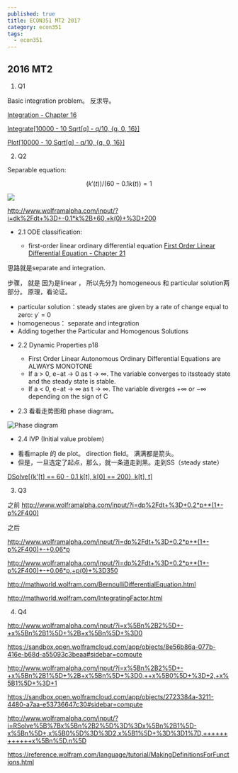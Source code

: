 ```yaml
---
published: true
title: ECON351 MT2 2017
category: econ351
tags:
  - econ351
---
```

## 2016 MT2


1. Q1 

Basic integration problem。 反求导。

[Integration - Chapter 16 ](http://web.uvic.ca/~rondeau/econ351/protected/ch16slides.pdf)

[Integrate[10000 - 10 Sqrt[q] - q/10, {q, 0, 16}]](http://www.wolframalpha.com/input/?i=integrate(+10000+-+10*q%5E0.5+-+q%2F10,+0,+16))

[Plot[10000 - 10 Sqrt[q] - q/10, {q, 0, 16}]](https://sandbox.open.wolframcloud.com/app/objects/7972818e-79ce-4296-8b16-e17cd7295746#sidebar=compute)

2. Q2


Separable equation:

$$(k'(t))/(60 - 0.1 k(t)) = 1$$

![](http://www4b.wolframalpha.com/Calculate/MSP/MSP11811df4ic78dh15gf5700003b9dd11044f1fh1d?MSPStoreType=image/gif&s=38)

http://www.wolframalpha.com/input/?i=dk%2Fdt+%3D+-0.1*k%2B+60,+k(0)+%3D+200

 * 2.1 ODE classification:

   - first-order linear ordinary differential equation
   [First Order Linear Differential Equation - Chapter 21 ](http://web.uvic.ca/~rondeau/econ351/protected/ch21slides.pdf)
   
思路就是separate and integration.

步骤， 就是 因为是linear ， 所以先分为  homogeneous 和 particular solution两部分。
原理，看论证。 

  - particular solution：steady states are given by a rate of change equal to zero: y˙ = 0
  - homogeneous： separate and integration
  - Adding together the Particular and Homogenous Solutions
  
  
  * 2.2 Dynamic Properties p18
	- First Order Linear Autonomous Ordinary Differential Equations are ALWAYS MONOTONE
    - If a > 0, e−at → 0 as t → ∞. The variable converges to itssteady state and the steady state is stable.
    - If a < 0, e−at → ∞ as t → ∞. The variable diverges +∞ or −∞ depending on the sign of C

 * 2.3 看看走势图和 phase diagram。


![Phase diagram](http://www4b.wolframalpha.com/Calculate/MSP/MSP36161hde90b76h7d1ie9000063c9g7i465i8ifag?MSPStoreType=image/gif&s=56)

 * 2.4 IVP (Initial value problem)
  - 看看maple 的 de plot。 direction field。 满满都是箭头。
  - 但是，一旦选定了起点，那么，就一条道走到黑。走到SS（steady state）



[DSolve[{k'[t] == 60 - 0.1 k[t], k[0] == 200}, k[t], t]](https://sandbox.open.wolframcloud.com/app/objects/e7fb6dec-609c-490c-9afe-d329427e74ee#sidebar=compute)



3. Q3

之前
http://www.wolframalpha.com/input/?i=dp%2Fdt+%3D+0.2*p+*(1+-p%2F400)

之后

http://www.wolframalpha.com/input/?i=dp%2Fdt+%3D+0.2*p+*(1+-p%2F400)+-+0.06*p


http://www.wolframalpha.com/input/?i=dp%2Fdt+%3D+0.2*p+*(1+-p%2F400)+-+0.06*p,+p(0)+%3D350


http://mathworld.wolfram.com/BernoulliDifferentialEquation.html

http://mathworld.wolfram.com/IntegratingFactor.html


4. Q4

http://www.wolframalpha.com/input/?i=x%5Bn%2B2%5D+-+x%5Bn%2B1%5D+%2B+x%5Bn%5D+%3D0

https://sandbox.open.wolframcloud.com/app/objects/8e56b86a-077b-416e-b68d-a55093c3beaa#sidebar=compute


http://www.wolframalpha.com/input/?i=x%5Bn%2B2%5D+-+x%5Bn%2B1%5D+%2B+x%5Bn%5D+%3D0,++x%5B0%5D+%3D+2,+x%5B1%5D+%3D+1


https://sandbox.open.wolframcloud.com/app/objects/2723384a-3211-4480-a7aa-e53736647c30#sidebar=compute


http://www.wolframalpha.com/input/?i=RSolve%5B%7Bx%5Bn%2B2%5D%3D%3Dx%5Bn%2B1%5D-x%5Bn%5D+,x%5B0%5D%3D%3D2,x%5B1%5D+%3D%3D1%7D,++++++++++++x%5Bn%5D,n%5D


https://reference.wolfram.com/language/tutorial/MakingDefinitionsForFunctions.html
